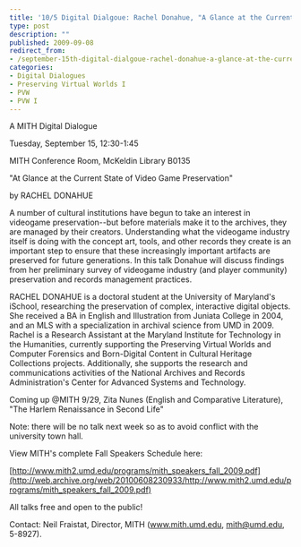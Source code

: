 ```yaml
---
title: '10/5 Digital Dialgoue: Rachel Donahue, "A Glance at the Current State of Video Game Preservation"'
type: post
description: ""
published: 2009-09-08
redirect_from: 
- /september-15th-digital-dialgoue-rachel-donahue-a-glance-at-the-current-state-of-video-game-preservation/
categories:
- Digital Dialogues
- Preserving Virtual Worlds I
- PVW
- PVW I
---
```

A MITH Digital Dialogue

Tuesday, September 15, 12:30-1:45

MITH Conference Room, McKeldin Library B0135

"At Glance at the Current State of Video Game Preservation"

by RACHEL DONAHUE

A number of cultural institutions have begun to take an interest in videogame preservation--but before materials make it to the archives, they are managed by their creators. Understanding what the videogame industry itself is doing with the concept art, tools, and other records they create is an important step to ensure that these increasingly important artifacts are preserved for future generations. In this talk Donahue will discuss findings from her preliminary survey of videogame industry (and player community) preservation and records management practices.

RACHEL DONAHUE is a doctoral student at the University of Maryland's iSchool, researching the preservation of complex, interactive digital objects. She received a BA in English and Illustration from Juniata College in 2004, and an MLS with a specialization in archival science from UMD in 2009. Rachel is a Research Assistant at the Maryland Institute for Technology in the Humanities, currently supporting the Preserving Virtual Worlds and Computer Forensics and Born-Digital Content in Cultural Heritage Collections projects. Additionally, she supports the research and communications activities of the National Archives and Records Administration's Center for Advanced Systems and Technology.

Coming up @MITH 9/29, Zita Nunes (English and Comparative Literature), "The Harlem Renaissance in Second Life"

Note: there will be no talk next week so as to avoid conflict with the university town hall.

View MITH's complete Fall Speakers Schedule here:

[http://www.mith2.umd.edu/programs/mith_speakers_fall_2009.pdf](http://web.archive.org/web/20100608230933/http://www.mith2.umd.edu/programs/mith_speakers_fall_2009.pdf)

All talks free and open to the public!

Contact: Neil Fraistat, Director, MITH (www.mith.umd.edu, mith@umd.edu, 5-8927).
